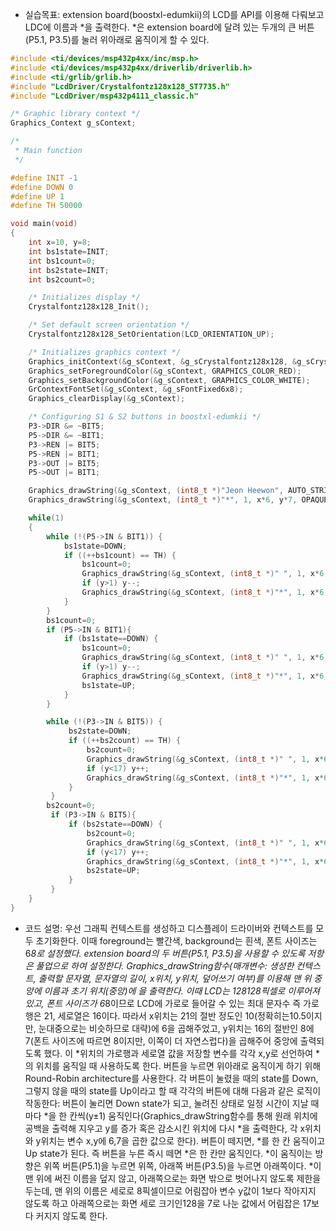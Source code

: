 + 실습목표: ﻿extension board(boostxl-edumkii)의 LCD를 API를 이용해 다뤄보고 LDC에 이름과 *을 출력한다. 
*은 extension board에 달려 있는 두개의 큰 버튼(P5.1, P3.5)를 눌러 위아래로 움직이게 할 수 있다.

```c
#include <ti/devices/msp432p4xx/inc/msp.h>
#include <ti/devices/msp432p4xx/driverlib/driverlib.h>
#include <ti/grlib/grlib.h>
#include "LcdDriver/Crystalfontz128x128_ST7735.h"
#include "LcdDriver/msp432p4111_classic.h"

/* Graphic library context */
Graphics_Context g_sContext;

/*
 * Main function
 */

#define INIT -1
#define DOWN 0
#define UP 1
#define TH 50000

void main(void)
{
    int x=10, y=8;
    int bs1state=INIT;
    int bs1count=0;
    int bs2state=INIT;
    int bs2count=0;

    /* Initializes display */
    Crystalfontz128x128_Init();

    /* Set default screen orientation */
    Crystalfontz128x128_SetOrientation(LCD_ORIENTATION_UP);

    /* Initializes graphics context */
    Graphics_initContext(&g_sContext, &g_sCrystalfontz128x128, &g_sCrystalfontz128x128_funcs);
    Graphics_setForegroundColor(&g_sContext, GRAPHICS_COLOR_RED);
    Graphics_setBackgroundColor(&g_sContext, GRAPHICS_COLOR_WHITE);
    GrContextFontSet(&g_sContext, &g_sFontFixed6x8);
    Graphics_clearDisplay(&g_sContext);

    /* Configuring S1 & S2 buttons in boostxl-edumkii */
    P3->DIR &= ~BIT5;
    P5->DIR &= ~BIT1;
    P3->REN |= BIT5;
    P5->REN |= BIT1;
    P3->OUT |= BIT5;
    P5->OUT |= BIT1;

    Graphics_drawString(&g_sContext, (int8_t *)"Jeon Heewon", AUTO_STRING_LENGTH, 32, 0, OPAQUE_TEXT);
    Graphics_drawString(&g_sContext, (int8_t *)"*", 1, x*6, y*7, OPAQUE_TEXT);

    while(1)
    {
        while (!(P5->IN & BIT1)) {
            bs1state=DOWN;
            if ((++bs1count) == TH) {
                bs1count=0;
                Graphics_drawString(&g_sContext, (int8_t *)" ", 1, x*6, y*7, OPAQUE_TEXT);
                if (y>1) y--;
                Graphics_drawString(&g_sContext, (int8_t *)"*", 1, x*6, y*7, OPAQUE_TEXT);
            }
        }
        bs1count=0;
        if (P5->IN & BIT1){
            if (bs1state==DOWN) {
                bs1count=0;
                Graphics_drawString(&g_sContext, (int8_t *)" ", 1, x*6, y*7, OPAQUE_TEXT);
                if (y>1) y--;
                Graphics_drawString(&g_sContext, (int8_t *)"*", 1, x*6, y*7, OPAQUE_TEXT);
                bs1state=UP;
            }
        }

        while (!(P3->IN & BIT5)) {
             bs2state=DOWN;
             if ((++bs2count) == TH) {
                 bs2count=0;
                 Graphics_drawString(&g_sContext, (int8_t *)" ", 1, x*6, y*7, OPAQUE_TEXT);
                 if (y<17) y++;
                 Graphics_drawString(&g_sContext, (int8_t *)"*", 1, x*6, y*7, OPAQUE_TEXT);
             }
         }
        bs2count=0;
         if (P3->IN & BIT5){
             if (bs2state==DOWN) {
                 bs2count=0;
                 Graphics_drawString(&g_sContext, (int8_t *)" ", 1, x*6, y*7, OPAQUE_TEXT);
                 if (y<17) y++;
                 Graphics_drawString(&g_sContext, (int8_t *)"*", 1, x*6, y*7, OPAQUE_TEXT);
                 bs2state=UP;
             }
         }
    }
}
```
+ 코드 설명: ﻿우선 그래픽 컨텍스트를 생성하고 디스플레이 드라이버와 컨텍스트를 모두 초기화한다. 이때 foreground는 빨간색, background는 흰색, 폰트 사이즈는 6*8로 설정했다. extension board의 두 버튼(P5.1, P3.5)을 사용할 수 있도록 저항은 풀업으로 하여 설정한다. Graphics_drawString함수(매개변수: 생성한 컨텍스트, 출력할 문자열, 문자열의 길이, x위치, y위치, 덮어쓰기 여부)를 이용해 맨 위 중앙에 이름과 초기 위치(중앙)에 *을 출력한다. 이때 LCD는 128*128픽셀로 이루어져 있고, 폰트 사이즈가 6*8이므로 LCD에 가로로 들어갈 수 있는 최대 문자수 즉 가로행은 21, 세로열은 16이다. 따라서 x위치는 21의 절반 정도인 10(정확히는10.5이지만, 눈대중으로는 비슷하므로 대략)에 6을 곱해주었고, y위치는 16의 절반인 8에 7(폰트 사이즈에 따르면 8이지만, 이쪽이 더 자연스럽다)을 곱해주어 중앙에 출력되도록 했다. 이 *위치의 가로행과 세로열 값을 저장할 변수를 각각 x,y로 선언하여 *의 위치를 움직일 때 사용하도록 한다. 
버튼을 누르면 위아래로 움직이게 하기 위해 Round-Robin architecture를 사용한다. 각 버튼이 눌렸을 때의 state를 Down, 그렇지 않을 때의 state를 Up이라고 할 때 각각의 버튼에 대해 다음과 같은 로직이 작동한다: 버튼이 눌리면 Down state가 되고, 눌려진 상태로 일정 시간이 지날 때마다 *을 한 칸씩(y±1) 움직인다(Graphics_drawString함수를 통해 원래 위치에 공백을 출력해 지우고 y를 증가 혹은 감소시킨 위치에 다시 *을 출력한다, 각 x위치와 y위치는 변수 x,y에 6,7을 곱한 값으로 한다). 버튼이 떼지면, *를 한 칸 움직이고 Up state가 된다. 즉 버튼을 누른 즉시 떼면 *은 한 칸만 움직인다. *이 움직이는 방향은 위쪽 버튼(P5.1)을 누르면 위쪽, 아래쪽 버튼(P3.5)을 누르면 아래쪽이다. *이 맨 위에 써진 이름을 덮지 않고, 아래쪽으로는 화면 밖으로 벗어나지 않도록 제한을 두는데, 맨 위의 이름은 세로로 8픽셀이므로 어림잡아 변수 y값이 1보다 작아지지 않도록 하고 아래쪽으로는 화면 세로 크기인128을 7로 나눈 값에서 어림잡은 17보다 커지지 않도록 한다.

